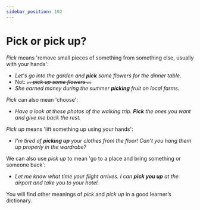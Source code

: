 ```yaml
---
sidebar_position: 102
---
```


# Pick or pick up?

*Pick* means 'remove small pieces of something from something else, usually with your hands':

- *Let's go into the garden and **pick** some flowers for the dinner table.*
- Not: *~~... pick up some flowers ...~~*
- *She earned money during the summer **picking** fruit on local farms.*

*Pick* can also mean 'choose':

- *Have a look at these photos of the walking trip. **Pick** the ones you want and give me back the rest.*

*Pick up* means 'lift something up using your hands':

- *I'm tired of **picking up** your clothes from the floor! Can't you hang them up properly in the wardrobe?*

We can also use *pick up* to mean 'go to a place and bring something or someone back':

- *Let me know what time your flight arrives. I can **pick you up** at the airport and take you to your hotel.*

You will find other meanings of *pick* and *pick up* in a good learner’s dictionary.
